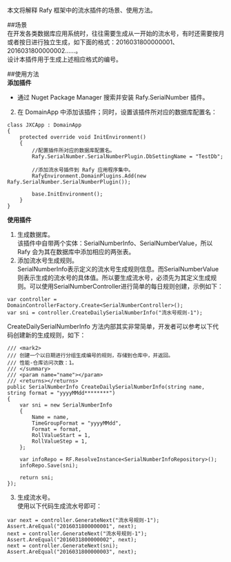 ﻿本文将解释 Rafy 框架中的流水插件的场景、使用方法。  

##场景  
在开发各类数据库应用系统时，往往需要生成从一开始的流水号，有时还需要按月或者按日进行独立生成，如下面的格式：2016031800000001、2016031800000002……。  
设计本插件用于生成上述相应格式的编号。  

##使用方法  
**添加插件**  
 - 通过 Nuget Package Manager 搜索并安装 Rafy.SerialNumber 插件。  
2. 在 DomainApp 中添加该插件；同时，设置该插件所对应的数据库配置名：  
```  
class JXCApp : DomainApp
{
    protected override void InitEnvironment()
    {
        //配置插件所对应的数据库配置名。
        Rafy.SerialNumber.SerialNumberPlugin.DbSettingName = "TestDb";

        //添加流水号插件到 Rafy 应用程序集中。
        RafyEnvironment.DomainPlugins.Add(new Rafy.SerialNumber.SerialNumberPlugin());

        base.InitEnvironment();
    }
}  
```  
**使用插件**  
1. 生成数据库。  
该插件中自带两个实体：<codeInline xmlns="http://ddue.schemas.microsoft.com/authoring/2003/5">SerialNumberInfo、<codeInline xmlns="http://ddue.schemas.microsoft.com/authoring/2003/5">SerialNumberValue，所以 Rafy 会为其在数据库中添加相应的两张表。  
2. 添加流水号生成规则。  
<codeInline xmlns="http://ddue.schemas.microsoft.com/authoring/2003/5">SerialNumberInfo表示定义的流水号生成规则信息。而<codeInline xmlns="http://ddue.schemas.microsoft.com/authoring/2003/5">SerialNumberValue则表示生成的流水号的具体值。所以要生成流水号，必须先为其定义生成规则。可以使用<codeInline xmlns="http://ddue.schemas.microsoft.com/authoring/2003/5">SerialNumberController进行简单的每日规则创建，示例如下：  
```  
var controller = DomainControllerFactory.Create<SerialNumberController>();
var sni = controller.CreateDailySerialNumberInfo("流水号规则-1");  
```  
CreateDailySerialNumberInfo 方法内部其实非常简单，开发者可以参考以下代码创建新的生成规则，如下：  
```  
/// <mark2>
/// 创建一个以日期进行分组生成编号的规则，存储到仓库中，并返回。
/// 性能-仓库访问次数：1。
/// </summary>
/// <param name="name"></param>
/// <returns></returns>
public SerialNumberInfo CreateDailySerialNumberInfo(string name, string format = "yyyyMMdd********")
{
    var sni = new SerialNumberInfo
    {
        Name = name,
        TimeGroupFormat = "yyyyMMdd",
        Format = format,
        RollValueStart = 1,
        RollValueStep = 1,
    };

    var infoRepo = RF.ResolveInstance<SerialNumberInfoRepository>();
    infoRepo.Save(sni);

    return sni;
});  
```  
3. 生成流水号。  
使用以下代码生成流水号即可：  
```  
var next = controller.GenerateNext("流水号规则-1");
Assert.AreEqual("2016031800000001", next);
next = controller.GenerateNext("流水号规则-1");
Assert.AreEqual("2016031800000002", next);
next = controller.GenerateNext(sni);
Assert.AreEqual("2016031800000003", next);  
```  
